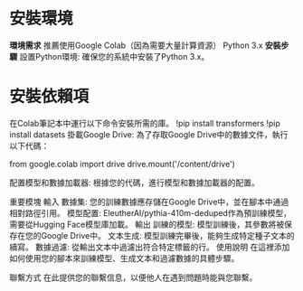 # 安裝環境
**環境需求**
推薦使用Google Colab（因為需要大量計算資源）
Python 3.x
**安裝步驟**
設置Python環境:
確保您的系統中安裝了Python 3.x。

# 安裝依賴項
在Colab筆記本中運行以下命令安裝所需的庫。
!pip install transformers
!pip install datasets
掛載Google Drive:
為了存取Google Drive中的數據文件，執行以下代碼：

from google.colab import drive
drive.mount('/content/drive')

配置模型和數據加載器:
根據您的代碼，進行模型和數據加載器的配置。

重要模塊
輸入
數據集: 您的訓練數據應存儲在Google Drive中，並在腳本中通過相對路徑引用。
模型配置: EleutherAI/pythia-410m-deduped作為預訓練模型，需要從Hugging Face模型庫加載。
輸出
訓練的模型: 模型訓練後，其參數將被保存在您的Google Drive中。
文本生成: 模型訓練完畢後，能夠生成特定種子文本的續寫。
數據過濾: 從輸出文本中過濾出符合特定標籤的行。
使用說明
在這裡添加如何使用您的腳本來訓練模型、生成文本和過濾數據的具體步驟。

聯繫方式
在此提供您的聯繫信息，以便他人在遇到問題時能與您聯繫。
